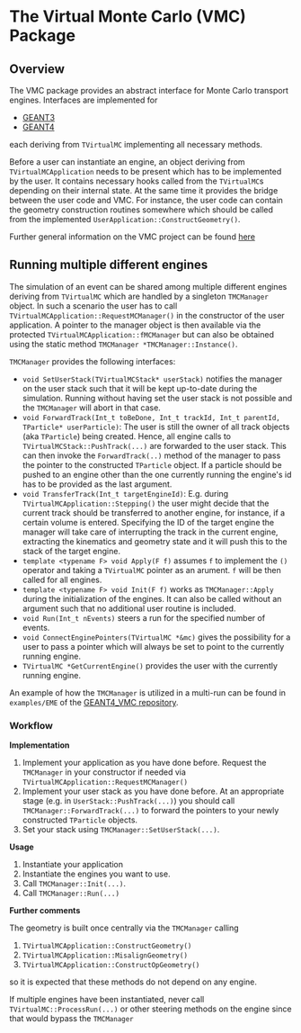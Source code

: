 # The Virtual Monte Carlo (VMC) Package

## Overview

The VMC package provides an abstract interface for Monte Carlo transport engines. Interfaces are implemented for
* [GEANT3](https://github.com/vmc-project/geant3)
* [GEANT4](https://github.com/vmc-project/geant4_vmc)

each deriving from `TVirtualMC` implementing all necessary methods.

Before a user can instantiate an engine, an object deriving from `TVirtualMCApplication` needs to be present which has to be implemented by the user. It contains necessary hooks called from the `TVirtualMC`s depending on their internal state. At the same time it provides the bridge between the user code and VMC. For instance, the user code can contain the geometry construction routines somewhere which should be called from the implemented `UserApplication::ConstructGeometry()`.

Further general information on the VMC project can be found [here](https://root.cern/vmc)

## Running multiple different engines

The simulation of an event can be shared among multiple different engines deriving from `TVirtualMC` which are handled by a singleton `TMCManager` object. In such a scenario the user has to call `TVirtualMCApplication::RequestMCManager()` in the constructor of the user application. A pointer to the manager object is then available via the protected `TVirtualMCApplication::fMCManager` but can also be obtained using the static method `TMCManager *TMCManager::Instance()`.

`TMCManager` provides the following interfaces:

* `void SetUserStack(TVirtualMCStack* userStack)` notifies the manager on the user stack such that it will be kept up-to-date during the simulation. Running without having set the user stack is not possible and the `TMCManager` will abort in that case.
* `void ForwardTrack(Int_t toBeDone, Int_t trackId, Int_t parentId, TParticle* userParticle)`: The user is still the owner of all track objects (aka `TParticle`) being created. Hence, all engine calls to `TVirtualMCStack::PushTrack(...)` are forwarded to the user stack. This can then invoke the `ForwardTrack(..)` method of the manager to pass the pointer to the constructed `TParticle` object. If a particle should be pushed to an engine other than the one currently running the engine's id has to be provided as the last argument.
* `void TransferTrack(Int_t targetEngineId)`: E.g. during `TVirtualMCApplication::Stepping()` the user might decide that the current track should be transferred to another engine, for instance, if a certain volume is entered. Specifying the ID of the target engine the manager will take care of interrupting the track in the current engine, extracting the kinematics and geometry state and it will push this to the stack of the target engine.
* `template <typename F> void Apply(F f)` assumes `f` to implement the `()` operator and taking a `TVirtualMC` pointer as an arument. `f` will be then called for all engines.
* `template <typename F> void Init(F f)` works as `TMCManager::Apply` during the initialization of the engines. It can also be called without an argument such that no additional user routine is included.
* `void Run(Int_t nEvents)` steers a run for the specified number of events.
* `void ConnectEnginePointers(TVirtualMC *&mc)` gives the possibility for a user to pass a pointer which will always be set to point to the currently running engine.
* `TVirtualMC *GetCurrentEngine()` provides the user with the currently running engine.

An example of how the `TMCManager` is utilized in a multi-run can be found in `examples/EME` of the [GEANT4_VMC repository](https://github.com/vmc-project/geant4_vmc).

### Workflow

**Implementation**
1. Implement your application as you have done before. Request the `TMCManager` in your constructor if needed via `TVirtualMCApplication::RequestMCManager()`
2. Implement your user stack as you have done before. At an appropriate stage (e.g. in `UserStack::PushTrack(...)`) you should call `TMCManager::ForwardTrack(...)` to forward the pointers to your newly constructed `TParticle` objects.
3. Set your stack using `TMCManager::SetUserStack(...)`.

**Usage**
1. Instantiate your application
2. Instantiate the engines you want to use.
3. Call `TMCManager::Init(...)`.
4. Call `TMCManager::Run(...)`

**Further comments**

The geometry is built once centrally via the `TMCManager` calling

1. `TVirtualMCApplication::ConstructGeometry()`
2. `TVirtualMCApplication::MisalignGeometry()`
2. `TVirtualMCApplication::ConstructOpGeometry()`

so it is expected that these methods do not depend on any engine.

If multiple engines have been instantiated, never call `TVirtualMC::ProcessRun(...)` or other steering methods on the engine since that would bypass the `TMCManager`
